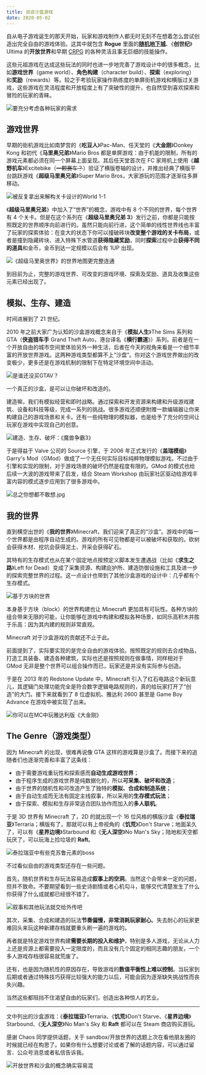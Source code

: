 ```yaml
---
title: 说说沙盒游戏
date: 2020-05-02
---
```


自从电子游戏诞生的那天开始，玩家和游戏制作人都无时无刻不在想着怎么尝试创造出完全自由的游戏体验。这其中就包含 **Rogue** 里面的[**随机地下城**](https://mp.weixin.qq.com/s/yav4aT1ZO9Sgza9DpCOpGA)、《**创世纪**》Ultima 的**开放世界**和早期 [CRPG](https://mp.weixin.qq.com/s/ZCqKRMP72IL6Fc3vVmBJ-Q) 的各种灵活且事无巨细的技能操作。

这些元祖游戏在达成这些玩法的同时也进一步地完善了游戏设计中的很多概念，比如**游戏世界**（game world）、**角色构建**（character build）、**探索**（exploring）和**奖励**（rewards）等。较之于考验玩家操作熟练度的单屏街机游戏和横版过关游戏，这些游戏在灵活程度和开放程度上有了突破性的提升，也自然受到喜欢探索和冒险的玩家的青睐。

![要充分考虑各种玩家的需求](https://imgkr.cn-bj.ufileos.com/32a60c28-ba15-4a24-adb3-548b8b0d202c.png)

## 游戏世界

早期的街机游戏比如南梦宫的《**吃豆人**》Pac-Man、任天堂的《**大金刚**》Donkey Kong 和初代《**马里奥兄弟**》Mario Bros 都是单屏游戏：由于机能的限制，所有的游戏元素都必须在同一个屏幕上面呈现。其后任天堂首次在 FC 家用机上使用《**越野机车**》Excitebike（<del>一颗赛车？</del>）验证了横版卷轴的设计，并推出经典了横版平台跳跃游戏《**超级马里奥兄弟**》Super Mario Bros，大家游玩的范围才逐渐往多屏移动。

![被反复拿出来解构关卡设计的World 1-1](https://imgkr.cn-bj.ufileos.com/8d81eb33-fe18-4823-93cf-e32173b1b057.gif)

《**超级马里奥兄弟**》中加入了“世界”的概念，游戏中有 8 个不同的世界，每个世界有 4 个关卡。但是在这个系列在《**超级马里奥兄弟 3**》发行之前，你都是只能按照既定的世界顺序向前进行的。虽然只能向前行进，这个简单的线性世界线也丰富了玩家的探索体验：在变大的状态下你可以撞破砖块**改变整个游戏的关卡布局**，或者是撞到隐藏砖块、进入特殊下水管道**获得隐藏奖励**，同时**探索**过程中会**获得不同的道具**和金币，金币到达一定规模以后会有 1UP 出现。

![《超级马里奥世界》的世界地图更完整连通](https://imgkr.cn-bj.ufileos.com/3373338b-9565-4296-b433-dc9035f57316.png)

到目前为止，完整的游戏世界、可改变的游戏环境、探索及奖励、道具及收集这些元素已经出现了。

## 模拟、生存、建造

时间进展到了 21 世纪。

2010 年之前大家广为认知的沙盒游戏概念来自于《**模拟人生**》The Sims 系列和 GTA（**侠盗猎车手** Grand Theft Auto，港台译名《**横行霸道**》）系列。前者是在一个开放自由的城市空间里体验另外一种生活，后者在今天的视角来看是一个细节丰富的开放世界游戏。这两种游戏类型都算不上“沙盘”。你对这个游戏世界做出的改变极少，更多还是在游戏机制的限制下在特定环境空间中活动。

![是谁还没买GTAV？](https://imgkr.cn-bj.ufileos.com/aa91f333-2b13-48dc-84ab-db967adbced8.jpeg)

一个真正的沙盒，是可以让你破坏和改造的。

建造嘛，我们有模拟经营和即时战略。通过探索和开发资源来构建和升级游戏建筑、设备和科技等级，完成一系列的挑战。很多游戏还顺便附赠一款编辑器让你来构建自己的游戏场景和关卡。还有一些纯物理的模拟器，也是给予了充分的空间让玩家在游戏中实现自己的创意。

![建造、生存、破坏：《魔兽争霸3》](https://imgkr.cn-bj.ufileos.com/e15d4b09-faf8-4af3-9fe4-e9832a5ffbc0.jpg)

于是得益于 Valve 公司的 Source 引擎，于 2006 年正式发行的《**盖瑞模组**》Garry's Mod（GMod）做成了一个无任何实际目标纯粹物理模拟游戏。不过由于引擎和实现的限制，对于游戏场景的破坏仍然是程度有限的。GMod 的模式也给后续一大波的游戏带来了启发，结合 Steam Workshop 由玩家社区驱动给游戏丰富内容的模式逐步应用到了很多游戏中。

![总之你想都不敢想.jpg](https://imgkr.cn-bj.ufileos.com/f7d7eac3-8259-4082-bf76-b08c5850ce7e.jpg)

## 我的世界

直到横空出世的《**我的世界**》Minecraft，我们迎来了真正的“沙盒”。游戏中的每一个世界都是由程序自动生成的。游戏的所有可见物都是可以被破坏和获取的。砍树会获得木材、挖坑会获得泥土、开采会获得矿石。

其特有的生存模式也从在某个固定地点按预定义脚本发生遭遇战（比如《**求生之路**》Left for Dead）变成了采集资源、构建庇护所、建造防御设施和工具及进一步的探索完整世界的过程。这一点设计也带到了其他沙盒游戏的设计中：几乎都有个生存模式。

![基于方块的世界](https://imgkr.cn-bj.ufileos.com/e701f3ba-4ec9-429f-8b83-45afedb0d179.jpg)

本身基于方块（block）的世界构建也让 Minecraft 更加具有可玩性。各种方块的组合带来无限的可能，让你能够在游戏中构建和模拟各种场景，如同乐高积木并胜于乐高：因为其内建的规则非常直观。

Minecraft 对于沙盒游戏的贡献还不止于此。

前面提到了，实际要实现的是完全自由的游戏体验。按照既定的规则去合成物品，打造工具装备、建造各种建筑，实际也还是按照规则在做事情，同样相对于 GMod 无非是整个世界可以组合操作而已，玩家还是并没有实际参与创造。

于是在 2013 年的 Redstone Update 中，Minecraft 引入了红石电路这个新玩意儿，其逻辑门处理功能完全是符合数字逻辑电路规则的，真的给玩家打开了“创造”的大门。接下来就看到了 8 位虚拟机、雅达利 2600 甚至是 Game Boy Advance 在游戏中被实现了出来。

![你可以在MC中玩雅达利版《大金刚》](https://imgkr.cn-bj.ufileos.com/8eb18ecf-c4ba-40b1-a939-a01471be0a14.png)


## The Genre（游戏类型）

因为 Minecraft 的出现，很难再说像 GTA 这样的游戏算是沙盒了。而接下来的追随者们也逐渐完善和丰富了这条线：

- 由于需要游戏重玩性和探索感而**自动生成游戏世界**；
- 由于程序生成的游戏世界是纯数据化的，所以**可采集、破坏和改造**；
- 由于世界的随机性和可改造产生了独特的**模拟、合成和制造系统**；
- 由于自动生成而无法有固定主线叙事，所以采用的**生存模式玩法**；
- 由于探索、模拟和生存非常适合团队协作而加入的**多人联机**。

于是 3D 世界有 Minecraft 了，2D 的就出现一个 16 位风格的横版沙盒《**泰拉瑞亚**》Terraria；横版有了，那就可以有上帝视角的《**饥荒**》Don't Starve；地面呆久了，可以有《**星界边境**》Starbound 和《**无人深空**》No Man's Sky；陆地和天空都玩厌了，可以玩海上捡垃圾的 **Raft**。

![泰拉瑞亚中有些克苏鲁元素的boss](https://imgkr.cn-bj.ufileos.com/2af139ca-d68f-475e-9882-4e65097fef9d.png)

不过看似自由的游戏类型还存在一些问题。

首先，随机世界和生存玩法容易造成**叙事上的空洞**。当然这个会带来一定的问题，但并不致命。不要期望看到一些史诗剧情或者心机勾斗，能够交代清楚发生了什么你获得了什么成就都已经很不错了。

![叙事和其他玩法就交给外传吧](https://imgkr.cn-bj.ufileos.com/9561190b-db4a-4ea0-9638-f38edc461e00.jpg)

其次，采集、合成和建造的玩法**节奏偏慢，非常消耗玩家耐心**。失去耐心的玩家更难回头来玩这种新建存档就要重头刷一遍的游戏的。

再者就是特定游戏世界构建**需要长期的投入和维护**，特别是多人游戏，无论从人力上还是资源上都需要投入一定限度的，而且没有几个固定的相同志趣的朋友，一个多人游戏存档很容易就荒废了。

还有，也是因为随机性的原因存在，导致游戏的**数值平衡性上难以控制**。当玩家到后期或者通过特殊技巧获得比较强大的能力以后，可能会因为逐渐缺失挑战性而丧失兴趣。

当然这些都阻挡不住渴望自由的玩家们，创造出各种惊人的艺业。

---

文中列出的沙盒游戏：《**泰拉瑞亚**》Terraria、《**饥荒**》Don't Starve、《**星界边境**》Starbound、《**无人深空**》No Man's Sky 和 **Raft** 都可以在 Steam 商店购买游玩。

感谢 Chaos 同学提供话题，关于 sandbox/开放世界的选题上次在看他朋友圈的时候就已经在构思了。如果你有什么想要讨论或者了解的话题内容，可以通过留言、公众号消息或者私信告诉我。

![开放世界和沙盒的概念确实容易混](https://imgkr.cn-bj.ufileos.com/82b785e3-2833-4a54-a450-8749c8db1f07.png)
